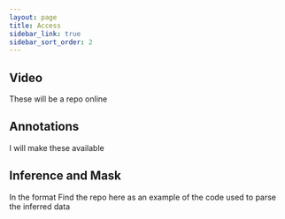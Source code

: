 ```yaml
---
layout: page
title: Access
sidebar_link: true
sidebar_sort_order: 2
---
```



## Video

These will be a repo online

## Annotations

I will make these available

## Inference and Mask

In the format
Find the repo here as an example of the code used to parse the inferred data